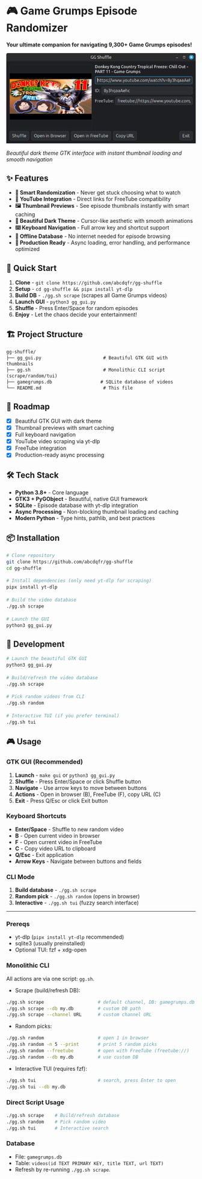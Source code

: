 # 🎮 Game Grumps Episode Randomizer

**Your ultimate companion for navigating 9,300+ Game Grumps episodes!**

![GG Shuffle GUI](Screenshot%20from%202025-09-01%2001-03-47.png)

*Beautiful dark theme GTK interface with instant thumbnail loading and smooth navigation*

## ✨ Features

- **🎲 Smart Randomization** - Never get stuck choosing what to watch
- **🔗 YouTube Integration** - Direct links for FreeTube compatibility  
- **🖼️ Thumbnail Previews** - See episode thumbnails instantly with smart caching
- **🌙 Beautiful Dark Theme** - Cursor-like aesthetic with smooth animations
- **⌨️ Keyboard Navigation** - Full arrow key and shortcut support
- **💾 Offline Database** - No internet needed for episode browsing
- **🚀 Production Ready** - Async loading, error handling, and performance optimized

## 🚀 Quick Start

1. **Clone** - `git clone https://github.com/abcdqfr/gg-shuffle`
2. **Setup** - `cd gg-shuffle && pipx install yt-dlp`
3. **Build DB** - `./gg.sh scrape` (scrapes all Game Grumps videos)
4. **Launch GUI** - `python3 gg_gui.py`
5. **Shuffle** - Press Enter/Space for random episodes
6. **Enjoy** - Let the chaos decide your entertainment!

## 🏗️ Project Structure

```
gg-shuffle/
├── gg_gui.py                       # Beautiful GTK GUI with thumbnails
├── gg.sh                           # Monolithic CLI script (scrape/random/tui)
├── gamegrumps.db                  # SQLite database of videos
└── README.md                       # This file
```

## 🎯 Roadmap

- [x] Beautiful GTK GUI with dark theme
- [x] Thumbnail previews with smart caching
- [x] Full keyboard navigation
- [x] YouTube video scraping via yt-dlp
- [x] FreeTube integration
- [x] Production-ready async processing

## 🛠️ Tech Stack

- **Python 3.8+** - Core language
- **GTK3 + PyGObject** - Beautiful, native GUI framework
- **SQLite** - Episode database with yt-dlp integration
- **Async Processing** - Non-blocking thumbnail loading and caching
- **Modern Python** - Type hints, pathlib, and best practices

## 📦 Installation

```bash
# Clone repository
git clone https://github.com/abcdqfr/gg-shuffle
cd gg-shuffle

# Install dependencies (only need yt-dlp for scraping)
pipx install yt-dlp

# Build the video database
./gg.sh scrape

# Launch the GUI
python3 gg_gui.py
```

## 🚀 Development

```bash
# Launch the beautiful GTK GUI
python3 gg_gui.py

# Build/refresh the video database
./gg.sh scrape

# Pick random videos from CLI
./gg.sh random

# Interactive TUI (if you prefer terminal)
./gg.sh tui
```

## 🎮 Usage

### GTK GUI (Recommended)
1. **Launch** - `make gui` or `python3 gg_gui.py`
2. **Shuffle** - Press Enter/Space or click Shuffle button
3. **Navigate** - Use arrow keys to move between buttons
4. **Actions** - Open in browser (B), FreeTube (F), copy URL (C)
5. **Exit** - Press Q/Esc or click Exit button

### Keyboard Shortcuts
- **Enter/Space** - Shuffle to new random video
- **B** - Open current video in browser
- **F** - Open current video in FreeTube
- **C** - Copy video URL to clipboard
- **Q/Esc** - Exit application
- **Arrow Keys** - Navigate between buttons and fields

### CLI Mode
1. **Build database** - `./gg.sh scrape`
2. **Random pick** - `./gg.sh random` (opens in browser)
3. **Interactive** - `./gg.sh tui` (fuzzy search interface)

---

### Prereqs
- yt-dlp (`pipx install yt-dlp` recommended)
- sqlite3 (usually preinstalled)
- Optional TUI: fzf + xdg-open

### Monolithic CLI
All actions are via one script: `gg.sh`.

- Scrape (build/refresh DB):
```sh
./gg.sh scrape                    # default channel, DB: gamegrumps.db
./gg.sh scrape --db my.db         # custom DB path
./gg.sh scrape --channel URL      # custom channel URL
```

- Random picks:
```sh
./gg.sh random                    # open 1 in browser
./gg.sh random -n 5 --print       # print 5 random picks
./gg.sh random --freetube         # open with FreeTube (freetube://)
./gg.sh random --db my.db         # use custom DB
```

- Interactive TUI (requires fzf):
```sh
./gg.sh tui                       # search, press Enter to open
./gg.sh tui --db my.db
```

### Direct Script Usage
```sh
./gg.sh scrape    # Build/refresh database
./gg.sh random    # Pick random video
./gg.sh tui       # Interactive search
```

### Database
- File: `gamegrumps.db`
- Table: `videos(id TEXT PRIMARY KEY, title TEXT, url TEXT)`
- Refresh by re-running `./gg.sh scrape`.
